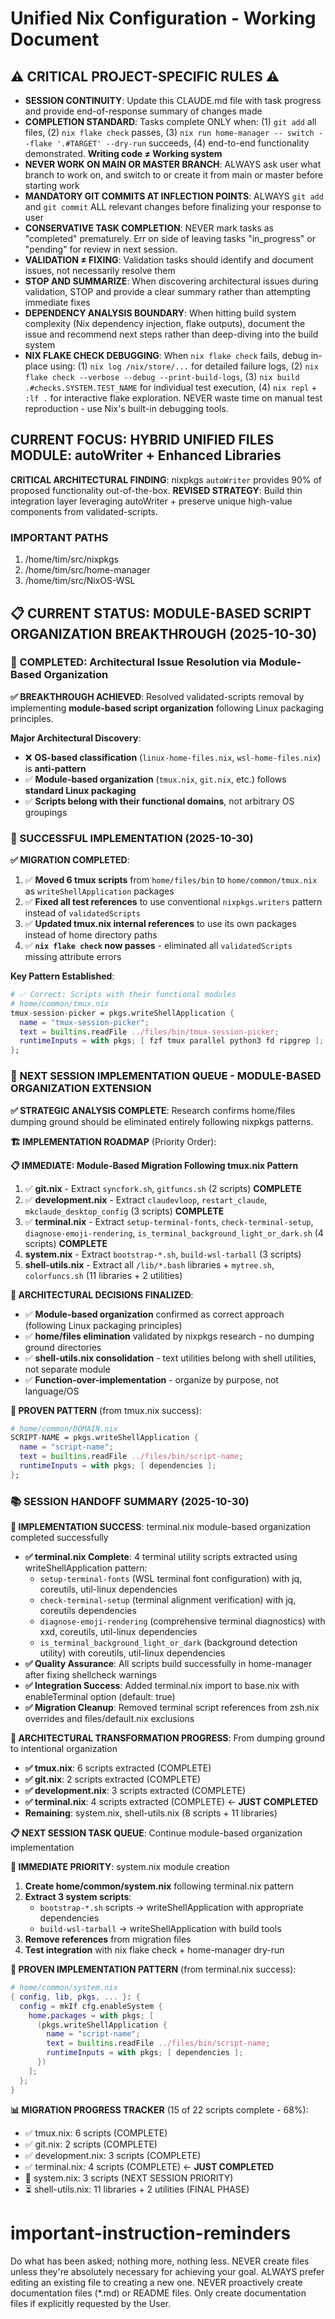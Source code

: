 # Unified Nix Configuration - Working Document

## ⚠️ CRITICAL PROJECT-SPECIFIC RULES ⚠️ 
- **SESSION CONTINUITY**: Update this CLAUDE.md file with task progress and provide end-of-response summary of changes made
- **COMPLETION STANDARD**: Tasks complete ONLY when: (1) `git add` all files, (2) `nix flake check` passes, (3) `nix run home-manager -- switch --flake '.#TARGET' --dry-run` succeeds, (4) end-to-end functionality demonstrated. **Writing code ≠ Working system**
- **NEVER WORK ON MAIN OR MASTER BRANCH**: ALWAYS ask user what branch to work on, and switch to or create it from main or master before starting work
- **MANDATORY GIT COMMITS AT INFLECTION POINTS**: ALWAYS `git add` and `git commit` ALL relevant changes before finalizing your response to user
- **CONSERVATIVE TASK COMPLETION**: NEVER mark tasks as "completed" prematurely. Err on side of leaving tasks "in_progress" or "pending" for review in next session. 
- **VALIDATION ≠ FIXING**: Validation tasks should identify and document issues, not necessarily resolve them  
- **STOP AND SUMMARIZE**: When discovering architectural issues during validation, STOP and provide a clear summary rather than attempting immediate fixes
- **DEPENDENCY ANALYSIS BOUNDARY**: When hitting build system complexity (Nix dependency injection, flake outputs), document the issue and recommend next steps rather than deep-diving into the build system
- **NIX FLAKE CHECK DEBUGGING**: When `nix flake check` fails, debug in-place using: (1) `nix log /nix/store/...` for detailed failure logs, (2) `nix flake check --verbose --debug --print-build-logs`, (3) `nix build .#checks.SYSTEM.TEST_NAME` for individual test execution, (4) `nix repl` + `:lf .` for interactive flake exploration. NEVER waste time on manual test reproduction - use Nix's built-in debugging tools.

## CURRENT FOCUS: **HYBRID UNIFIED FILES MODULE: autoWriter + Enhanced Libraries**

**CRITICAL ARCHITECTURAL FINDING**: nixpkgs `autoWriter` provides 90% of proposed functionality out-of-the-box. **REVISED STRATEGY**: Build thin integration layer leveraging autoWriter + preserve unique high-value components from validated-scripts.

### IMPORTANT PATHS

1. /home/tim/src/nixpkgs
2. /home/tim/src/home-manager
3. /home/tim/src/NixOS-WSL

## 📋 CURRENT STATUS: MODULE-BASED SCRIPT ORGANIZATION BREAKTHROUGH (2025-10-30)

### 🎯 COMPLETED: Architectural Issue Resolution via Module-Based Organization

**✅ BREAKTHROUGH ACHIEVED**: Resolved validated-scripts removal by implementing **module-based script organization** following Linux packaging principles.

**Major Architectural Discovery**: 
- ❌ **OS-based classification** (`linux-home-files.nix`, `wsl-home-files.nix`) is **anti-pattern**
- ✅ **Module-based organization** (`tmux.nix`, `git.nix`, etc.) follows **standard Linux packaging**
- ✅ **Scripts belong with their functional domains**, not arbitrary OS groupings

### 🎯 SUCCESSFUL IMPLEMENTATION (2025-10-30)

**✅ MIGRATION COMPLETED**:
1. ✅ **Moved 6 tmux scripts** from `home/files/bin` to `home/common/tmux.nix` as `writeShellApplication` packages
2. ✅ **Fixed all test references** to use conventional `nixpkgs.writers` pattern instead of `validatedScripts`
3. ✅ **Updated tmux.nix internal references** to use its own packages instead of home directory paths
4. ✅ **`nix flake check` now passes** - eliminated all `validatedScripts` missing attribute errors

**Key Pattern Established**:
```nix
# ✅ Correct: Scripts with their functional modules
# home/common/tmux.nix
tmux-session-picker = pkgs.writeShellApplication {
  name = "tmux-session-picker";
  text = builtins.readFile ../files/bin/tmux-session-picker;
  runtimeInputs = with pkgs; [ fzf tmux parallel python3 fd ripgrep ];
};
```


### 🎯 NEXT SESSION IMPLEMENTATION QUEUE - **MODULE-BASED ORGANIZATION EXTENSION**

**✅ STRATEGIC ANALYSIS COMPLETE**: Research confirms home/files dumping ground should be eliminated entirely following nixpkgs patterns.

**🏗️ IMPLEMENTATION ROADMAP** (Priority Order):

**📋 IMMEDIATE: Module-Based Migration Following tmux.nix Pattern**
1. ✅ **git.nix** - Extract `syncfork.sh`, `gitfuncs.sh` (2 scripts) **COMPLETE**
2. ✅ **development.nix** - Extract `claudevloop`, `restart_claude`, `mkclaude_desktop_config` (3 scripts) **COMPLETE**  
3. ✅ **terminal.nix** - Extract `setup-terminal-fonts`, `check-terminal-setup`, `diagnose-emoji-rendering`, `is_terminal_background_light_or_dark.sh` (4 scripts) **COMPLETE**
4. **system.nix** - Extract `bootstrap-*.sh`, `build-wsl-tarball` (3 scripts)
5. **shell-utils.nix** - Extract all `/lib/*.bash` libraries + `mytree.sh`, `colorfuncs.sh` (11 libraries + 2 utilities)

**🎯 ARCHITECTURAL DECISIONS FINALIZED**:
- ✅ **Module-based organization** confirmed as correct approach (following Linux packaging principles)
- ✅ **home/files elimination** validated by nixpkgs research - no dumping ground directories
- ✅ **shell-utils.nix consolidation** - text utilities belong with shell utilities, not separate module
- ✅ **Function-over-implementation** - organize by purpose, not language/OS

**🔧 PROVEN PATTERN** (from tmux.nix success):
```nix
# home/common/DOMAIN.nix
SCRIPT-NAME = pkgs.writeShellApplication {
  name = "script-name";
  text = builtins.readFile ../files/bin/script-name;
  runtimeInputs = with pkgs; [ dependencies ];
};
```

### 📚 SESSION HANDOFF SUMMARY (2025-10-30)

**🎯 IMPLEMENTATION SUCCESS**: terminal.nix module-based organization completed successfully
- **✅ terminal.nix Complete**: 4 terminal utility scripts extracted using writeShellApplication pattern:
  - `setup-terminal-fonts` (WSL terminal font configuration) with jq, coreutils, util-linux dependencies
  - `check-terminal-setup` (terminal alignment verification) with jq, coreutils dependencies  
  - `diagnose-emoji-rendering` (comprehensive terminal diagnostics) with xxd, coreutils, util-linux dependencies
  - `is_terminal_background_light_or_dark` (background detection utility) with coreutils, util-linux dependencies
- **✅ Quality Assurance**: All scripts build successfully in home-manager after fixing shellcheck warnings
- **✅ Integration Success**: Added terminal.nix import to base.nix with enableTerminal option (default: true)
- **✅ Migration Cleanup**: Removed terminal script references from zsh.nix overrides and files/default.nix exclusions

**🔄 ARCHITECTURAL TRANSFORMATION PROGRESS**: From dumping ground to intentional organization
- **✅ tmux.nix**: 6 scripts extracted (COMPLETE)
- **✅ git.nix**: 2 scripts extracted (COMPLETE)
- **✅ development.nix**: 3 scripts extracted (COMPLETE)
- **✅ terminal.nix**: 4 scripts extracted (COMPLETE) ← **JUST COMPLETED**
- **Remaining**: system.nix, shell-utils.nix (8 scripts + 11 libraries)

**📋 NEXT SESSION TASK QUEUE**: Continue module-based organization implementation

**🎯 IMMEDIATE PRIORITY**: system.nix module creation
1. **Create home/common/system.nix** following terminal.nix pattern
2. **Extract 3 system scripts**:
   - `bootstrap-*.sh` scripts → writeShellApplication with appropriate dependencies
   - `build-wsl-tarball` → writeShellApplication with build tools
3. **Remove references** from migration files
4. **Test integration** with nix flake check + home-manager dry-run

**🔧 PROVEN IMPLEMENTATION PATTERN** (from terminal.nix success):
```nix
# home/common/system.nix 
{ config, lib, pkgs, ... }: {
  config = mkIf cfg.enableSystem {
    home.packages = with pkgs; [
      (pkgs.writeShellApplication {
        name = "script-name";
        text = builtins.readFile ../files/bin/script-name;
        runtimeInputs = with pkgs; [ dependencies ];
      })
    ];
  };
}
```

**📊 MIGRATION PROGRESS TRACKER** (15 of 22 scripts complete - 68%):
- ✅ tmux.nix: 6 scripts (COMPLETE)
- ✅ git.nix: 2 scripts (COMPLETE) 
- ✅ development.nix: 3 scripts (COMPLETE)
- ✅ terminal.nix: 4 scripts (COMPLETE) ← **JUST COMPLETED**
- 🎯 system.nix: 3 scripts (NEXT SESSION PRIORITY)
- ⏳ shell-utils.nix: 11 libraries + 2 utilities (FINAL PHASE)

# important-instruction-reminders
Do what has been asked; nothing more, nothing less.
NEVER create files unless they're absolutely necessary for achieving your goal.
ALWAYS prefer editing an existing file to creating a new one.
NEVER proactively create documentation files (*.md) or README files. Only create documentation files if explicitly requested by the User.
